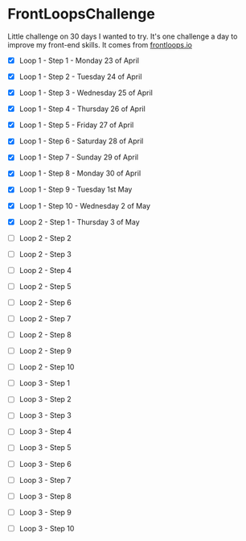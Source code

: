 # FrontLoopsChallenge

Little challenge on 30 days I wanted to try.
It's one challenge a day to improve my front-end skills.
It comes from [frontloops.io](http://frontloops.io/)

- [x] Loop 1 - Step 1 - Monday 23 of April
- [x] Loop 1 - Step 2 - Tuesday 24 of April
- [x] Loop 1 - Step 3 - Wednesday 25 of April
- [x] Loop 1 - Step 4 - Thursday 26 of April
- [x] Loop 1 - Step 5 - Friday 27 of April
- [x] Loop 1 - Step 6 - Saturday 28 of April
- [x] Loop 1 - Step 7 - Sunday 29 of April
- [x] Loop 1 - Step 8 - Monday 30 of April
- [x] Loop 1 - Step 9 - Tuesday 1st May
- [x] Loop 1 - Step 10 - Wednesday 2 of May
- [x] Loop 2 - Step 1 - Thursday 3 of May
- [ ] Loop 2 - Step 2
- [ ] Loop 2 - Step 3
- [ ] Loop 2 - Step 4
- [ ] Loop 2 - Step 5
- [ ] Loop 2 - Step 6
- [ ] Loop 2 - Step 7
- [ ] Loop 2 - Step 8
- [ ] Loop 2 - Step 9
- [ ] Loop 2 - Step 10
- [ ] Loop 3 - Step 1
- [ ] Loop 3 - Step 2
- [ ] Loop 3 - Step 3
- [ ] Loop 3 - Step 4
- [ ] Loop 3 - Step 5
- [ ] Loop 3 - Step 6
- [ ] Loop 3 - Step 7
- [ ] Loop 3 - Step 8
- [ ] Loop 3 - Step 9
- [ ] Loop 3 - Step 10

